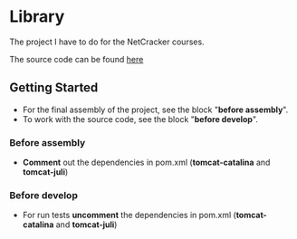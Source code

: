 # Library

The project I have to do for the NetCracker courses.

The source code can be found [here](https://github.com/Raumo0/Library)
## Getting Started

* For the final assembly of the project, see the block "**before assembly**".
* To work with the source code, see the block "**before develop**".


### Before assembly

* **Comment** out the dependencies in pom.xml (**tomcat-catalina** and **tomcat-juli**)

### Before develop

* For run tests **uncomment** the dependencies in pom.xml  (**tomcat-catalina** and **tomcat-juli**)



